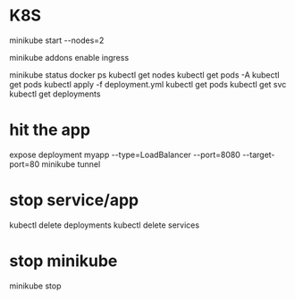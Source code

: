# K8S


minikube start --nodes=2

minikube addons enable ingress


minikube status
docker ps
kubectl get nodes
kubectl get pods -A
kubectl get pods
kubectl apply -f deployment.yml
kubectl get pods
kubectl get svc
kubectl get deployments

# hit the app
expose deployment myapp --type=LoadBalancer --port=8080 --target-port=80
minikube tunnel

# stop service/app
kubectl delete deployments <deployment>
kubectl delete services <service>

# stop minikube
minikube stop
